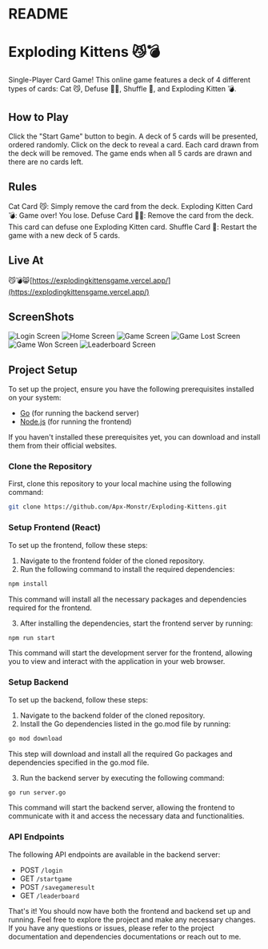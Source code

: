 # README
# Exploding Kittens 😼💣
Single-Player Card Game! This online game features a deck of 4 different types of cards: Cat 😼, Defuse 🙅‍♂️, Shuffle 🔀, and Exploding Kitten 💣.

## How to Play
Click the "Start Game" button to begin.
A deck of 5 cards will be presented, ordered randomly.
Click on the deck to reveal a card.
Each card drawn from the deck will be removed.
The game ends when all 5 cards are drawn and there are no cards left.
## Rules
Cat Card 😼: Simply remove the card from the deck.
Exploding Kitten Card 💣: Game over! You lose.
Defuse Card 🙅‍♂️: Remove the card from the deck. This card can defuse one Exploding Kitten card.
Shuffle Card 🔀: Restart the game with a new deck of 5 cards.

## Live At 
😼💣😸[https://explodingkittensgame.vercel.app/](https://explodingkittensgame.vercel.app/)

## ScreenShots
![Login Screen](https://github.com/Apx-Monstr/Exploding-Kittens/assets/106424104/170aec03-f9fe-4830-bf11-9d9f06ca474a)
![Home Screen](https://github.com/Apx-Monstr/Exploding-Kittens/assets/106424104/3f8bec38-548b-49aa-8436-047dc941a4e5)
![Game Screen](https://github.com/Apx-Monstr/Exploding-Kittens/assets/106424104/8ebae5d2-ada8-41be-8ca1-5999eeb68d1a)
![Game Lost Screen](https://github.com/Apx-Monstr/Exploding-Kittens/assets/106424104/b08a405f-f387-4c23-8248-491c87060b88)
![Game Won Screen](https://github.com/Apx-Monstr/Exploding-Kittens/assets/106424104/45d9b950-f2b9-4819-b182-1a0e0bcf409a)
![Leaderboard Screen](https://github.com/Apx-Monstr/Exploding-Kittens/assets/106424104/b1005a10-bbeb-4449-9cbe-422e4bfecf2b)

## Project Setup
To set up the project, ensure you have the following prerequisites installed on your system:

- [Go](https://golang.org/) (for running the backend server)
- [Node.js](https://nodejs.org/) (for running the frontend)

If you haven't installed these prerequisites yet, you can download and install them from their official websites.

### Clone the Repository

First, clone this repository to your local machine using the following command:

```bash
git clone https://github.com/Apx-Monstr/Exploding-Kittens.git
```

### Setup Frontend (React)

To set up the frontend, follow these steps:

1. Navigate to the frontend folder of the cloned repository.
2. Run the following command to install the required dependencies:

```bash
npm install
```

This command will install all the necessary packages and dependencies required for the frontend.

3. After installing the dependencies, start the frontend server by running:

```bash
npm run start
```

This command will start the development server for the frontend, allowing you to view and interact with the application in your web browser.

### Setup Backend

To set up the backend, follow these steps:

1. Navigate to the backend folder of the cloned repository.
2. Install the Go dependencies listed in the go.mod file by running:

```bash
go mod download
```

This step will download and install all the required Go packages and dependencies specified in the go.mod file.

3. Run the backend server by executing the following command:

```bash
go run server.go
```
This command will start the backend server, allowing the frontend to communicate with it and access the necessary data and functionalities.
### API Endpoints
The following API endpoints are available in the backend server:
- POST `/login`
- GET `/startgame`
- POST `/savegameresult`
- GET `/leaderboard`


That's it! You should now have both the frontend and backend set up and running. Feel free to explore the project and make any necessary changes. If you have any questions or issues, please refer to the project documentation and dependencies documentations or reach out to me.
